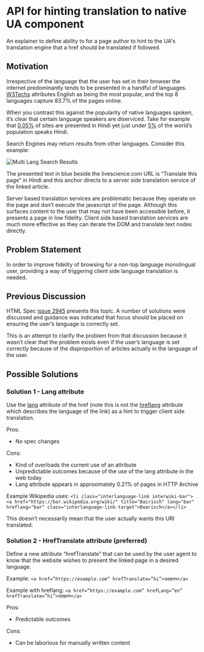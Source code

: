 # API for hinting translation to native UA component
An explainer to define ability to for a page author to hint to the UA's translation engine that a href should be translated if followed.

## Motivation

Irrespective of the language that the user has set in their browser the internet predominantly tends to be presented in a handful of languages.
[W3Techs](https://w3techs.com/technologies/overview/content_language/all) attributes English as being the most popular, and the top 8
languages capture 83.7% of the pages online.

When you contrast this against the popularity of native languages spoken, it’s clear that certain language speakers are diserviced. Take
for example that [0.05%](https://w3techs.com/technologies/details/cl-hi-/all/all) of sites are presented in Hindi yet just under
[5%](https://en.wikipedia.org/wiki/List_of_languages_by_number_of_native_speakers) of the world’s population speaks Hindi.

Search Engines may return results from other languages.  Consider this example:

![Multi Lang Search Results](https://github.com/dtapuska/html-translate/raw/master/search.png "Multi Lang Search Results")

The presented text in blue beside the livescience.com URL is “Translate this page” in Hindi and this anchor directs to a server side
translation service of the linked article.

Server based translation services are problematic because they operate on the page and don’t execute the javascript of the page.
Although this surfaces content to the user that may not have been accessible before, it presents a page in low fidelity.
Client side based translation services are much more effective as they can iterate the DOM and translate text nodes directly.

## Problem Statement
In order to improve fidelity of browsing for a non-top language monolingual user, providing a way of triggering client side
language translation is needed.

## Previous Discussion

HTML Spec [issue 2945](https://github.com/whatwg/html/issues/2945) presents this topic. A number of solutions were discussed and
guidance was indicated that focus should be placed on ensuring the user’s language is correctly set.

This is an attempt to clarify the problem from that discussion because it wasn’t clear that the problem exists even if the user’s
language is set correctly because of the disproportion of articles actually in the language of the user.

## Possible Solutions

### Solution 1 - Lang attribute
Use the [lang](https://developer.mozilla.org/en-US/docs/Web/HTML/Global_attributes/lang) attribute of the href (note this is not the
[hreflang](https://developer.mozilla.org/en-US/docs/Web/HTML/Element/a#attr-hreflang) attribute which describes the language of
the link) as a hint to trigger client side translation.

Pros:
* No spec changes

Cons:
* Kind of overloads the current use of an attribute
* Unpredictable outcomes because of the use of the lang attribute in the web today
* Lang attribute appears in approximately 0.21% of pages in HTTP Archive

Example Wikipedia uses:
``<li class="interlanguage-link interwiki-bar"><a href="https://bar.wikipedia.org/wiki/" title="Bairisch" lang="bar" hreflang="bar" class="interlanguage-link-target">Boarisch</a></li>``

This doesn’t necessarily mean that the user actually wants this URI translated.

### Solution 2 - HrefTranslate attribute (preferred)
Define a new attribute “hrefTranslate” that can be used by the user agent to know that the website wishes to present the linked page in a desired language. 

Example:
``<a href=”https://example.com” hrefTranslate=”hi”>उदाहरण</a>``

Example with hreflang:
``<a href=”https://example.com” hrefLang=”en” hrefTranslate=”hi”>उदाहरण</a>``

Pros:
* Predictable outcomes

Cons:
* Can be laborious for manually written content
